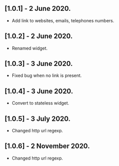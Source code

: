 ## [1.0.1] - 2 June 2020.

* Add link to websites, emails, telephones numbers.

## [1.0.2] - 2 June 2020.

* Renamed widget.

## [1.0.3] - 3 June 2020.

* Fixed bug when no link is present.

## [1.0.4] - 3 June 2020.

* Convert to stateless widget.

## [1.0.5] - 3 July 2020.

* Changed http url regexp.

## [1.0.6] - 2 November 2020.

* Changed http url regexp.
